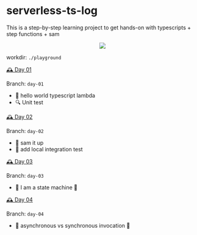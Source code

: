 # serverless-ts-log
This is a step-by-step learning project to get hands-on with typescripts + step functions + sam

<p align="center">
  <img src="https://media.giphy.com/media/aCa8jFalHHJvi/giphy.gif">
</p>

workdir: `./playground`

[🕰️ Day 01](./day-01)

Branch: `day-01`
- 👋 hello world typescript lambda
- 🔍 Unit test

[🕰️ Day 02](./day-02)

Branch: `day-02`
- 🚀 sam it up 
- 🔗 add local integration test

[🕰️ Day 03](./day-03)

Branch: `day-03`
- 🦾 I am a state machine 🦿

[🕰️ Day 04](./day-04)

Branch: `day-04`
- 🔀 asynchronous vs synchronous invocation 🔄

